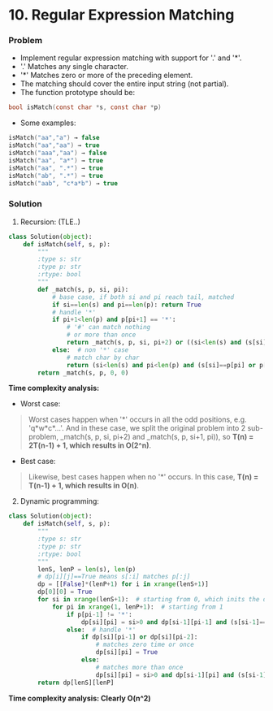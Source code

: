 # 10. Regular Expression Matching

### Problem
- Implement regular expression matching with support for '.' and '*'.
- '.' Matches any single character.
- '*' Matches zero or more of the preceding element.
- The matching should cover the entire input string (not partial).
- The function prototype should be:

```c
bool isMatch(const char *s, const char *p)
```

- Some examples:

```c
isMatch("aa","a") → false
isMatch("aa","aa") → true
isMatch("aaa","aa") → false
isMatch("aa", "a*") → true
isMatch("aa", ".*") → true
isMatch("ab", ".*") → true
isMatch("aab", "c*a*b") → true
```


### Solution

1. Recursion: (TLE..)

```python
class Solution(object):
    def isMatch(self, s, p):
        """
        :type s: str
        :type p: str
        :rtype: bool
        """
        def _match(s, p, si, pi):
            # base case, if both si and pi reach tail, matched
            if si==len(s) and pi==len(p): return True
            # handle '*'
            if pi+1<len(p) and p[pi+1] == '*':
                # '#' can match nothing
                # or more than once
                return _match(s, p, si, pi+2) or ((si<len(s) and (s[si]==p[pi] or p[pi]=='.')) and _match(s, p, si+1, pi))
            else:  # non '*' case
                # match char by char
                return (si<len(s) and pi<len(p) and (s[si]==p[pi] or p[pi]=='.')) and _match(s, p, si+1, pi+1)
        return _match(s, p, 0, 0)
```

**Time complexity analysis:**
- Worst case:
> Worst cases happen when '\*' occurs in all the odd positions, e.g. 'q\*w\*c\*...'. And in these case, we split the original problem into 2 sub-problem, _match(s, p, si, pi+2) and _match(s, p, si+1, pi)), so **T(n) = 2T(n-1) + 1, which results in O(2^n)**. 
- Best case:
> Likewise, best cases happen when no '\*' occurs. In this case, __T(n) = T(n-1) + 1, which results in O(n)__.

2. Dynamic programming:

```python
class Solution(object):
    def isMatch(self, s, p):
        """
        :type s: str
        :type p: str
        :rtype: bool
        """
        lenS, lenP = len(s), len(p)
        # dp[i][j]==True means s[:i] matches p[:j]
        dp = [[False]*(lenP+1) for i in xrange(lenS+1)]
        dp[0][0] = True
        for si in xrange(lenS+1):  # starting from 0, which inits the dp[0][:]
            for pi in xrange(1, lenP+1):  # starting from 1
                if p[pi-1] != '*':
                    dp[si][pi] = si>0 and dp[si-1][pi-1] and (s[si-1]==p[pi-1] or p[pi-1]=='.')
                else:  # handle '*'
                    if dp[si][pi-1] or dp[si][pi-2]:
                        # matches zero time or once
                        dp[si][pi] = True
                    else:
                        # matches more than once
                        dp[si][pi] = si>0 and dp[si-1][pi] and (s[si-1]==p[pi-2] or p[pi-2]=='.')
        return dp[lenS][lenP]
```

**Time complexity analysis: Clearly O(n^2)**